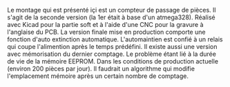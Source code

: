 Le montage qui est présenté içi est un compteur de passage de pièces. Il s'agit de la seconde version (la 1er était à base d'un atmega328).
Réalisé avec Kicad pour la partie soft et à l'aide d'une CNC pour la gravure à l'anglaise du PCB.
La version finale mise en production comporte une fonction d'auto extinction automatique.
L'automaintien est confié à un relais qui coupe l'alimention après le temps prédéfini.
Il existe aussi une version avec mémorisation du dernier comptage. Le problème étant lié à la durée de vie de la mémoire EEPROM. Dans les conditions de production actuelle (environ 200 pièces par jour). Il faudrait un algorithme qui modifie l'emplacement mémoire après un certain nombre de comptage.
